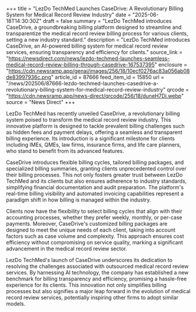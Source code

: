 +++
title = "LezDo TechMed Launches CaseDrive: A Revolutionary Billing System for Medical Record Review Industry"
date = "2025-06-18T14:30:30Z"
draft = false
summary = "LezDo TechMed introduces CaseDrive, a groundbreaking billing platform designed to streamline and transparentize the medical record review billing process for various clients, setting a new industry standard."
description = "LezDo TechMed introduces CaseDrive, an AI-powered billing system for medical record review services, ensuring transparency and efficiency for clients."
source_link = "https://newsdirect.com/news/lezdo-techmed-launches-seamless-medical-record-review-billing-through-casedrive-167537395"
enclosure = "https://cdn.newsramp.app/genai/images/256/18/10ecf0276ac83a056ab08de83997936c.png"
article_id = 87666
feed_item_id = 15850
url = "/news/202506/87666-lezdo-techmed-launches-casedrive-a-revolutionary-billing-system-for-medical-record-review-industry"
qrcode = "https://cdn.newsramp.app/news-direct/qrcode/256/18/duneH7Di.webp"
source = "News Direct"
+++

<p>LezDo TechMed has recently unveiled CaseDrive, a revolutionary billing system poised to transform the medical record review industry. This innovative platform is designed to tackle prevalent billing challenges such as hidden fees and payment delays, offering a seamless and transparent billing experience. Its introduction is a significant milestone for clients including IMEs, QMEs, law firms, insurance firms, and life care planners, who stand to benefit from its advanced features.</p><p>CaseDrive introduces flexible billing cycles, tailored billing packages, and specialized billing summaries, granting clients unprecedented control over their billing processes. This not only fosters greater trust between LezDo TechMed and its clients but also ensures adherence to industry standards, simplifying financial documentation and audit preparation. The platform's real-time billing visibility and automated invoicing capabilities represent a paradigm shift in how billing is managed within the industry.</p><p>Clients now have the flexibility to select billing cycles that align with their accounting processes, whether they prefer weekly, monthly, or per-case payments. Moreover, CaseDrive's customized billing packages are designed to meet the unique needs of each client, taking into account factors such as case volume and complexity. This approach ensures cost efficiency without compromising on service quality, marking a significant advancement in the medical record review sector.</p><p>LezDo TechMed's launch of CaseDrive underscores its dedication to resolving the challenges associated with outsourced medical record review services. By harnessing AI technology, the company has established a new benchmark for billing transparency and efficiency, promising a hassle-free experience for its clients. This innovation not only simplifies billing processes but also signifies a major leap forward in the evolution of medical record review services, potentially inspiring other firms to adopt similar models.</p>
